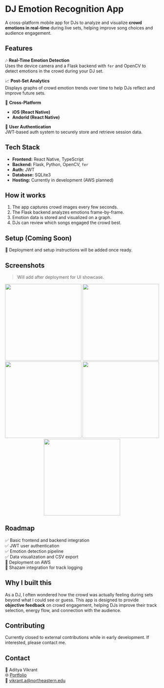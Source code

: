 # DJ Emotion Recognition App

A cross-platform mobile app for DJs to analyze and visualize **crowd emotions in real-time** during live sets, helping improve song choices and audience engagement.

## Features

🎶 **Real-Time Emotion Detection**  
Uses the device camera and a Flask backend with `fer` and OpenCV to detect emotions in the crowd during your DJ set.

📈 **Post-Set Analytics**  
Displays graphs of crowd emotion trends over time to help DJs reflect and improve future sets.

📱 **Cross-Platform**  
- **iOS (React Native)** 
- **Andorid (React Native)** 

🔐 **User Authentication**  
JWT-based auth system to securely store and retrieve session data.

## Tech Stack

- **Frontend:** React Native, TypeScript
- **Backend:** Flask, Python, OpenCV, `fer`
- **Auth:** JWT
- **Database:** SQLite3
- **Hosting:** Currently in development (AWS planned)

## How it works

1. The app captures crowd images every few seconds.
2. The Flask backend analyzes emotions frame-by-frame.
3. Emotion data is stored and visualized on a graph.
4. DJs can review which songs engaged the crowd best.

## Setup (Coming Soon)

🚧 Deployment and setup instructions will be added once ready.

## Screenshots

> Will add after deployment for UI showcase.
<p align="center">
  <img src="https://github.com/user-attachments/assets/b16420f5-9df9-4f7a-826a-9d77b0002de9" width="250" />
  <img src="https://github.com/user-attachments/assets/176a7acf-3f07-429b-a9ec-2aec223fec1a" width="250" />
  <img src="https://github.com/user-attachments/assets/85d712fc-980c-47cf-a4c4-c05fc65fd04d" width="250" />
  <img src="https://github.com/user-attachments/assets/08cca286-3e68-41f7-9e84-d281a42c786a" width="250" />
  <img src="https://github.com/user-attachments/assets/e822c040-88d8-4823-9a7f-e8453083a1c1" width="250" />
</p>


## Roadmap

✅ Basic frontend and backend integration  
✅ JWT user authentication  
✅ Emotion detection pipeline  
✅ Data visualization and CSV export  
🚧 Deployment on AWS  
🚧 Shazam integration for track logging

## Why I built this

As a DJ, I often wondered how the crowd was actually feeling during sets beyond what I could see or guess. This app is designed to provide **objective feedback** on crowd engagement, helping DJs improve their track selection, energy flow, and connection with the audience.

## Contributing

Currently closed to external contributions while in early development. If interested, please contact me.

## Contact

👤 Aditya Vikrant  
🌐 [Portfolio](https://adityavikrant.netlify.app/)  
📧 vikrant.a@northeastern.edu
